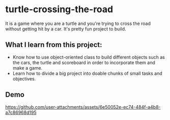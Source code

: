 # turtle-crossing-the-road
It is a game where you are a turtle and you're trying to cross the road without getting hit by a car. It's pretty fun project to build.
## What I learn from this project:
- Know how to use object-oriented class to build different objects such as the cars, the turtle and scoreboard in order to incorporate them and make a game.
- Learn how to divide a big project into doable chunks of small tasks and objectives.
## Demo
https://github.com/user-attachments/assets/6e50052e-ec74-484f-a4b8-a7c86968d195
